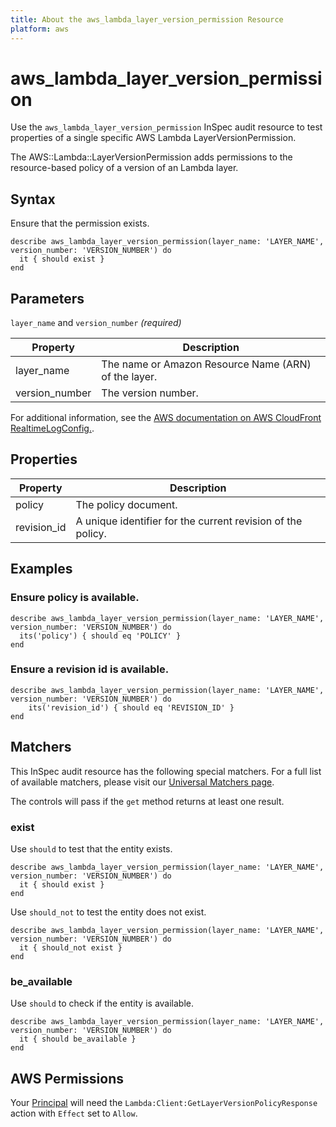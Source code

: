 ```yaml
---
title: About the aws_lambda_layer_version_permission Resource
platform: aws
---
```


# aws_lambda_layer_version_permission

Use the `aws_lambda_layer_version_permission` InSpec audit resource to test properties of a single specific AWS Lambda LayerVersionPermission.

The AWS::Lambda::LayerVersionPermission adds permissions to the resource-based policy of a version of an Lambda layer.

## Syntax

Ensure that the permission exists.

    describe aws_lambda_layer_version_permission(layer_name: 'LAYER_NAME', version_number: 'VERSION_NUMBER') do
      it { should exist }
    end

## Parameters

`layer_name` and `version_number` _(required)_

| Property | Description |
| --- | --- |
| layer_name | The name or Amazon Resource Name (ARN) of the layer. |
| version_number | The version number. |

For additional information, see the [AWS documentation on AWS CloudFront RealtimeLogConfig.](https://docs.aws.amazon.com/AWSCloudFormation/latest/UserGuide/aws-resource-cloudfront-realtimelogconfig.html).

## Properties

| Property | Description |
| --- | --- |
| policy | The policy document. |
| revision_id | A unique identifier for the current revision of the policy. |

## Examples

### Ensure policy is available.
    describe aws_lambda_layer_version_permission(layer_name: 'LAYER_NAME', version_number: 'VERSION_NUMBER') do
      its('policy') { should eq 'POLICY' }
    end

### Ensure a revision id is available.
    describe aws_lambda_layer_version_permission(layer_name: 'LAYER_NAME', version_number: 'VERSION_NUMBER') do
        its('revision_id') { should eq 'REVISION_ID' }
    end

## Matchers

This InSpec audit resource has the following special matchers. For a full list of available matchers, please visit our [Universal Matchers page](https://www.inspec.io/docs/reference/matchers/).

The controls will pass if the `get` method returns at least one result.

### exist

Use `should` to test that the entity exists.

    describe aws_lambda_layer_version_permission(layer_name: 'LAYER_NAME', version_number: 'VERSION_NUMBER') do
      it { should exist }
    end

Use `should_not` to test the entity does not exist.

    describe aws_lambda_layer_version_permission(layer_name: 'LAYER_NAME', version_number: 'VERSION_NUMBER') do
      it { should_not exist }
    end

### be_available

Use `should` to check if the entity is available.

    describe aws_lambda_layer_version_permission(layer_name: 'LAYER_NAME', version_number: 'VERSION_NUMBER') do
      it { should be_available }
    end

## AWS Permissions

Your [Principal](https://docs.aws.amazon.com/IAM/latest/UserGuide/intro-structure.html#intro-structure-principal) will need the `Lambda:Client:GetLayerVersionPolicyResponse` action with `Effect` set to `Allow`.